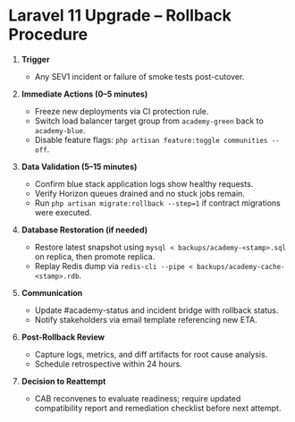 # Laravel 11 Upgrade – Rollback Procedure

1. **Trigger**
   - Any SEV1 incident or failure of smoke tests post-cutover.

2. **Immediate Actions (0–5 minutes)**
   - Freeze new deployments via CI protection rule.
   - Switch load balancer target group from `academy-green` back to `academy-blue`.
   - Disable feature flags: `php artisan feature:toggle communities --off`.

3. **Data Validation (5–15 minutes)**
   - Confirm blue stack application logs show healthy requests.
   - Verify Horizon queues drained and no stuck jobs remain.
   - Run `php artisan migrate:rollback --step=1` if contract migrations were executed.

4. **Database Restoration (if needed)**
   - Restore latest snapshot using `mysql < backups/academy-<stamp>.sql` on replica, then promote replica.
   - Replay Redis dump via `redis-cli --pipe < backups/academy-cache-<stamp>.rdb`.

5. **Communication**
   - Update #academy-status and incident bridge with rollback status.
   - Notify stakeholders via email template referencing new ETA.

6. **Post-Rollback Review**
   - Capture logs, metrics, and diff artifacts for root cause analysis.
   - Schedule retrospective within 24 hours.

7. **Decision to Reattempt**
   - CAB reconvenes to evaluate readiness; require updated compatibility report and remediation checklist before next attempt.
